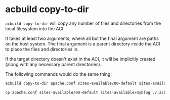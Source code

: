 # acbuild copy-to-dir

`acbuild copy-to-dir` will copy any number of files and directories from the
local filesystem into the ACI.

It takes at least two arguments, where all but the final argument are paths on
the host system. The final argument is a parent directory inside the ACI to
place the files and directories in.

If the target directory doesn't exist in the ACI, it will be implicitly created
(along with any necessary parent directories).

The following commands would do the same thing:

```bash
acbuild copy-to-dir apache.conf sites-available/00-default sites-available/myblog /etc/apache2
```

```bash
cp apache.conf sites-available/00-default sites-available/myblog ./.acbuild/currentaci/rootfs/etc/apache2
```


